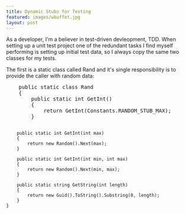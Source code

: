```yaml
---
title: Dynamic Stubs for Testing
featured: images/wbuffet.jpg
layout: post
---
```


<p>As a developer, I'm a believer in test-driven devleopment, TDD. When setting up a unit test project one of the redundant tasks I find myself performing is setting up initial test data, so I always copy the same two classes for my tests.</p>
<p>The first is a static class called Rand and it's single responsibility is to provide the caller with random data:</p>
<pre>
	public static class Rand
    {
        public static int GetInt()
        {
            return GetInt(Constants.RANDOM_STUB_MAX);
        }

        public static int GetInt(int max)
        {
            return new Random().Next(max);
        }

        public static int GetInt(int min, int max)
        {
            return new Random().Next(min, max);
        }

        public static string GetString(int length)
        {
            return new Guid().ToString().Substring(0, length);
        }
    }
</pre>
